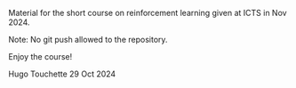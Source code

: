 Material for the short course on reinforcement learning given at ICTS in Nov 2024.

Note: No git push allowed to the repository.

Enjoy the course!

Hugo Touchette
29 Oct 2024
